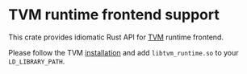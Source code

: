 # TVM runtime frontend support

This crate provides idiomatic Rust API for [TVM](https://github.com/dmlc/tvm) runtime frontend.

Please follow the TVM [installation](https://github.com/dmlc/tvm/blob/master/docs/how_to/install.md) and add `libtvm_runtime.so` to your `LD_LIBRARY_PATH`.

